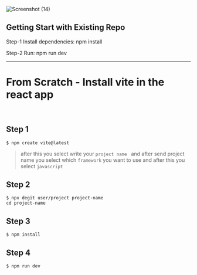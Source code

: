 
![Screenshot (14)](https://github.com/sumitkumar9128/React_travel_agency_project/assets/156917684/b5b6e103-d64c-40b8-9949-5e4220cdf3db)


## Getting Start with Existing Repo

Step-1 
Install dependencies: npm install

Step-2
Run: npm run dev
____________________________________________________________________________

# From Scratch - Install vite in the react app

<br/>

## Step 1

```
$ npm create vite@latest
```

> after this you select write your `project name ` and after send project name you select which `framework` you want to use and after this you select `javascript`

## Step 2

```
$ npx degit user/project project-name
cd project-name
```

## Step 3

```
$ npm install
```

## Step 4

```
$ npm run dev
```
